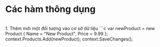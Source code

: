 # Các hàm thông dụng
<br>
1. Thêm mới một đối tượng vào cơ sở dữ liệu
```c
var newProduct = new Product { Name = "New Product", Price = 9.99 };
context.Products.Add(newProduct);
context.SaveChanges();

```
